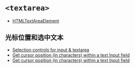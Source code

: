 # `<textarea>`

- [HTMLTextAreaElement](https://developer.mozilla.org/en-US/docs/Web/API/HTMLTextAreaElement)

## 光标位置和选中文本

- [Selection controls for input & textarea](https://caniuse.com/#search=selectionStart)
- [Get cursor position (in characters) within a text Input field](https://stackoverflow.com/questions/2897155/get-cursor-position-in-characters-within-a-text-input-field/48150864#48150864)
- [Get cursor position (in characters) within a text Input field](https://ourcodeworld.com/articles/read/282/how-to-get-the-current-cursor-position-and-selection-within-a-text-input-or-textarea-in-javascript)
